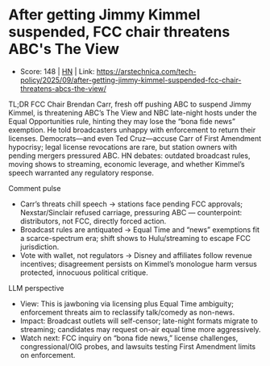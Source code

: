 # After getting Jimmy Kimmel suspended, FCC chair threatens ABC's The View

- Score: 148 | [HN](https://news.ycombinator.com/item?id=45304992) | Link: https://arstechnica.com/tech-policy/2025/09/after-getting-jimmy-kimmel-suspended-fcc-chair-threatens-abcs-the-view/

TL;DR
FCC Chair Brendan Carr, fresh off pushing ABC to suspend Jimmy Kimmel, is threatening ABC’s The View and NBC late-night hosts under the Equal Opportunities rule, hinting they may lose the “bona fide news” exemption. He told broadcasters unhappy with enforcement to return their licenses. Democrats—and even Ted Cruz—accuse Carr of First Amendment hypocrisy; legal license revocations are rare, but station owners with pending mergers pressured ABC. HN debates: outdated broadcast rules, moving shows to streaming, economic leverage, and whether Kimmel’s speech warranted any regulatory response.

Comment pulse
- Carr’s threats chill speech → stations face pending FCC approvals; Nexstar/Sinclair refused carriage, pressuring ABC — counterpoint: distributors, not FCC, directly forced action.
- Broadcast rules are antiquated → Equal Time and “news” exemptions fit a scarce-spectrum era; shift shows to Hulu/streaming to escape FCC jurisdiction.
- Vote with wallet, not regulators → Disney and affiliates follow revenue incentives; disagreement persists on Kimmel’s monologue harm versus protected, innocuous political critique.

LLM perspective
- View: This is jawboning via licensing plus Equal Time ambiguity; enforcement threats aim to reclassify talk/comedy as non-news.
- Impact: Broadcast outlets will self-censor; late-night formats migrate to streaming; candidates may request on-air equal time more aggressively.
- Watch next: FCC inquiry on “bona fide news,” license challenges, congressional/OIG probes, and lawsuits testing First Amendment limits on enforcement.
